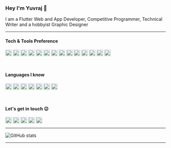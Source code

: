 ### Hey I'm Yuvraj 👋

I am a Flutter Web and App Developer, Competitive Programmer, Technical Writer and a hobbyist Graphic Designer

---

#### Tech & Tools Preference
<img src="https://img.shields.io/badge/Flutter-%2302569B.svg?style=for-the-badge&logo=Flutter&logoColor=white" height="20" align="center" > <img src="https://img.shields.io/badge/firebase-%23039BE5.svg?style=for-the-badge&logo=firebase" height="20" align="center" > <img src="https://img.shields.io/badge/Node.js-339933?style=for-the-badge&logo=nodedotjs&logoColor=white" height="20" align="center" > <img src="https://img.shields.io/badge/npm-CB3837?style=for-the-badge&logo=npm&logoColor=white" height="20" align="center" > <img src="https://img.shields.io/badge/Express.js-000000?style=for-the-badge&logo=express&logoColor=white" height="20" align="center" > <img src="https://img.shields.io/badge/figma-%23F24E1E.svg?style=for-the-badge&logo=figma&logoColor=white" height="20" align="center" > <img src="https://img.shields.io/badge/Android%20Studio-3DDC84.svg?style=for-the-badge&logo=android-studio&logoColor=white" height="20" align="center" > <img src="https://img.shields.io/badge/VisualStudioCode-0078d7.svg?style=for-the-badge&logo=visual-studio-code&logoColor=white" height="20" align="center" > <img src="https://img.shields.io/badge/git-%23F05033.svg?style=for-the-badge&logo=git&logoColor=white" height="20" align="center" > <img src="https://img.shields.io/badge/github-%23121011.svg?style=for-the-badge&logo=github&logoColor=white" height="20" align="center" > <img src="https://img.shields.io/badge/Linux-FCC624?style=for-the-badge&logo=linux&logoColor=black" height="20" align="center" > <img src="https://img.shields.io/badge/Google_Play-414141?style=for-the-badge&logo=google-play&logoColor=white" height="20" align="center" > <img src="https://img.shields.io/badge/Android-3DDC84?style=for-the-badge&logo=android&logoColor=white" height="20" align="center" > <img src="https://img.shields.io/badge/Docker-2CA5E0?style=for-the-badge&logo=docker&logoColor=white" height="20" align="center" >

<br>

#### Languages I know

<img src="https://img.shields.io/badge/c-%2300599C.svg?style=for-the-badge&logo=c&logoColor=white" height="20" align="center" > <img src="https://img.shields.io/badge/c++-%2300599C.svg?style=for-the-badge&logo=c%2B%2B&logoColor=white" height="20" align="center" > <img src="https://img.shields.io/badge/dart-%230175C2.svg?style=for-the-badge&logo=dart&logoColor=white" height="20" align="center" > <img src="https://img.shields.io/badge/java-%23ED8B00.svg?style=for-the-badge&logo=java&logoColor=white" height="20" align="center" > <img src="https://img.shields.io/badge/HTML5-E34F26?style=for-the-badge&logo=html5&logoColor=white" height="20" align="center" > <img src="https://img.shields.io/badge/CSS3-1572B6?style=for-the-badge&logo=css3&logoColor=white" height="20" align="center" > <img src="https://img.shields.io/badge/JavaScript-323330?style=for-the-badge&logo=javascript&logoColor=F7DF1E" height="20" align="center" >

<br>

#### Let's get in touch :wink:
[<img src="https://img.shields.io/badge/Gmail-D14836?style=for-the-badge&logo=gmail&logoColor=white" height="20" align="center" >](https://mail.google.com/mail/?view=cm&fs=1&to=ysgaur9919@gmail.com) [<img src="https://img.shields.io/badge/linkedin-%230077B5.svg?style=for-the-badge&logo=linkedin&logoColor=white" height="20" align="center" >](https://www.linkedin.com/in/yuvraj-singh-b85ab71b9/) [<img src="https://img.shields.io/badge/Facebook-%231877F2.svg?style=for-the-badge&logo=Facebook&logoColor=white" height="20" align="center" >](https://www.facebook.com/profile.php?id=100067497900821) [<img src="https://img.shields.io/badge/curiousyuvi-%23E4405F.svg?style=for-the-badge&logo=Instagram&logoColor=white" height="20" align="center" >](https://www.instagram.com/curiousyuvi/) [<img src="https://img.shields.io/badge/curiousyuvi007-%231DA1F2.svg?style=for-the-badge&logo=Twitter&logoColor=white" height="20" align="center" >](https://twitter.com/curiousyuvi007)

---

![GitHub stats](https://github-readme-stats.vercel.app/api?username=curiousyuvi&show_icons=true&hide_border=false)

---


